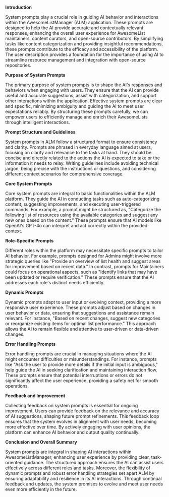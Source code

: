 **Introduction**

System prompts play a crucial role in guiding AI behavior and interactions within the AwesomeListManager (ALM) application. These prompts are designed to help the AI provide accurate and contextually relevant responses, enhancing the overall user experience for AwesomeList maintainers, content curators, and open-source contributors. By simplifying tasks like content categorization and providing insightful recommendations, these prompts contribute to the efficacy and accessibility of the platform. The user description provides a foundation for the importance of using AI to streamline resource management and integration with open-source repositories.

**Purpose of System Prompts**

The primary purpose of system prompts is to shape the AI's responses and behaviors when engaging with users. They ensure that the AI can provide useful and accurate suggestions, assist with categorization, and support other interactions within the application. Effective system prompts are clear and specific, minimizing ambiguity and guiding the AI to meet user expectations reliably. By structuring these prompts carefully, we can empower users to efficiently manage and enrich their AwesomeLists through intelligent interactions.

**Prompt Structure and Guidelines**

System prompts in ALM follow a structured format to ensure consistency and clarity. Prompts are phrased in everyday language aimed at users, focusing on clarity and relevance to the tasks at hand. They should be concise and directly related to the actions the AI is expected to take or the information it needs to relay. Writing guidelines include avoiding technical jargon, being precise with the instructions or questions, and considering different context scenarios for comprehensive coverage.

**Core System Prompts**

Core system prompts are integral to basic functionalities within the ALM platform. They guide the AI in conducting tasks such as auto-categorizing content, suggesting improvements, and executing user-triggered commands. For example, a prompt might be structured as, "Categorize the following list of resources using the available categories and suggest any new ones based on the content." These prompts ensure that AI models like OpenAI's GPT-4o can interpret and act correctly within the provided context.

**Role-Specific Prompts**

Different roles within the platform may necessitate specific prompts to tailor AI behavior. For example, prompts designed for Admins might involve more strategic queries like "Provide an overview of list health and suggest areas for improvement based on recent data." In contrast, prompts for Maintainers could focus on operational aspects, such as "Identify links that may have been updated or require verification." These prompts ensure that the AI addresses each role's distinct needs efficiently.

**Dynamic Prompts**

Dynamic prompts adapt to user input or evolving context, providing a more responsive user experience. These prompts adjust based on changes in user behavior or data, ensuring that suggestions and assistance remain relevant. For instance, "Based on recent changes, suggest new categories or reorganize existing items for optimal list performance." This approach allows the AI to remain flexible and attentive to user-driven or data-driven changes.

**Error Handling Prompts**

Error handling prompts are crucial in managing situations where the AI might encounter difficulties or misunderstandings. For instance, prompts like "Ask the user to provide more details if the initial input is ambiguous," help guide the AI in seeking clarification and maintaining interaction flow. These prompts ensure that potential interruptions or errors do not significantly affect the user experience, providing a safety net for smooth operations.

**Feedback and Improvement**

Collecting feedback on system prompts is essential for ongoing improvement. Users can provide feedback on the relevance and accuracy of AI suggestions, shaping future prompt refinements. This feedback loop ensures that the system evolves in alignment with user needs, becoming more effective over time. By actively engaging with user opinions, the platform can enhance AI behavior and output quality continually.

**Conclusion and Overall Summary**

System prompts are integral in shaping AI interactions within AwesomeListManager, enhancing user experience by providing clear, task-oriented guidance. The structured approach ensures the AI can assist users effectively across different roles and tasks. Moreover, the flexibility of dynamic prompts and robust error handling strategies set apart ALM by ensuring adaptability and resilience in its AI interactions. Through continual feedback and updates, the system promises to evolve and meet user needs even more efficiently in the future.